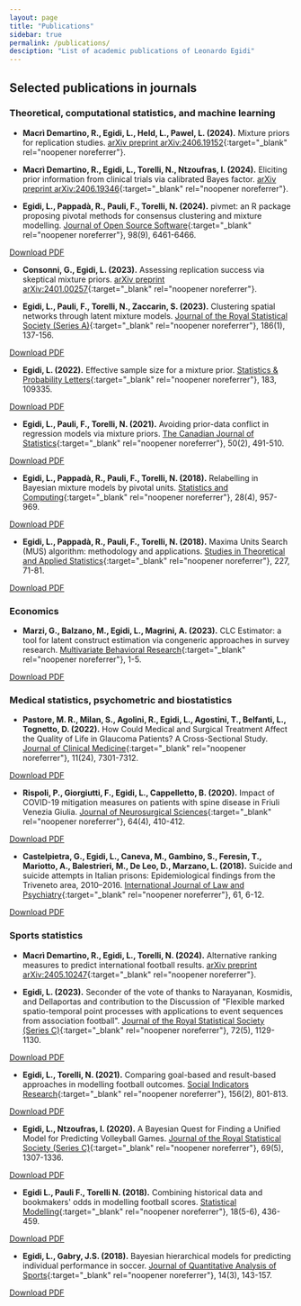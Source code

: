 ```yaml
---
layout: page
title: "Publications"
sidebar: true
permalink: /publications/
desciption: "List of academic publications of Leonardo Egidi"
---
```




## Selected publications in journals

### Theoretical, computational statistics, and machine learning

- **Macrì Demartino, R., Egidi, L., Held, L., Pawel, L. (2024).** Mixture priors for replication studies. [arXiv preprint arXiv:2406.19152](https://arxiv.org/abs/2406.19152){:target="_blank" rel="noopener noreferrer"}.

- **Macrì Demartino, R., Egidi, L., Torelli, N., Ntzoufras, I. (2024).** Eliciting prior information from clinical trials via calibrated Bayes factor. [arXiv preprint arXiv:2406.19346](https://arxiv.org/abs/2406.19346){:target="_blank" rel="noopener noreferrer"}.

- **Egidi, L., Pappadà, R., Pauli, F., Torelli, N. (2024).** pivmet: an R package proposing pivotal methods for consensus clustering and mixture modelling. [Journal of Open Source Software](https://joss.theoj.org/){:target="_blank" rel="noopener noreferrer"}, 98(9), 6461-6466.
<a href="{{ '/paper/paper_pivmet_final.pdf' | relative_url }}" target="_blank">
    <i class="fas fa-file-pdf"></i> Download PDF
</a>

- **Consonni, G., Egidi, L. (2023).** Assessing replication success via skeptical mixture priors. [arXiv preprint arXiv:2401.00257](https://arxiv.org/html/2401.00257v1){:target="_blank" rel="noopener noreferrer"}.

- **Egidi, L., Pauli, F., Torelli, N., Zaccarin, S. (2023).** Clustering spatial networks through latent mixture models. [Journal of the Royal Statistical Society (Series A)](https://rss.onlinelibrary.wiley.com/journal/1467985x){:target="_blank" rel="noopener noreferrer"}, 186(1), 137-156.
<a href="{{ '/paper/clustering.pdf' | relative_url }}" target="_blank">
    <i class="fas fa-file-pdf"></i> Download PDF
</a>

- **Egidi, L. (2022).** Effective sample size for a mixture prior. [Statistics & Probability Letters](https://www.journals.elsevier.com/statistics-and-probability-letters){:target="_blank" rel="noopener noreferrer"}, 183, 109335.
<a href="{{ '/paper/ess.pdf' | relative_url }}" target="_blank">
    <i class="fas fa-file-pdf"></i> Download PDF
</a>

- **Egidi, L., Pauli, F., Torelli, N. (2021).** Avoiding prior-data conflict in regression models via mixture priors. [The Canadian Journal of Statistics](https://onlinelibrary.wiley.com/journal/17089461){:target="_blank" rel="noopener noreferrer"}, 50(2), 491-510.
<a href="{{ '/paper/avoiding.pdf' | relative_url }}" target="_blank">
    <i class="fas fa-file-pdf"></i> Download PDF
</a>

- **Egidi, L., Pappadà, R., Pauli, F., Torelli, N. (2018).** Relabelling in Bayesian mixture models by pivotal units. [Statistics and Computing](https://www.springer.com/journal/11222){:target="_blank" rel="noopener noreferrer"}, 28(4), 957-969. 
<a href="{{ '/paper/egidi_relabeling.pdf' | relative_url }}" target="_blank">
    <i class="fas fa-file-pdf"></i> Download PDF
</a>

- **Egidi, L., Pappadà, R., Pauli, F., Torelli, N. (2018).** Maxima Units Search (MUS) algorithm: methodology and applications. [Studies in Theoretical and Applied Statistics](https://link.springer.com/chapter/10.1007/978-3-319-73906-9_7){:target="_blank" rel="noopener noreferrer"}, 227, 71-81.
<a href="{{ '/paper/mus.pdf' | relative_url }}" target="_blank">
    <i class="fas fa-file-pdf"></i> Download PDF
</a>

### Economics

- **Marzi, G., Balzano, M., Egidi, L., Magrini, A. (2023).** CLC Estimator: a tool for latent construct estimation via congeneric approaches in survey research. [Multivariate Behavioral Research](https://www.tandfonline.com/toc/hmbr20/current){:target="_blank" rel="noopener noreferrer"}, 1-5.
<a href="{{ '/paper/CLC.pdf' | relative_url }}" target="_blank">
    <i class="fas fa-file-pdf"></i> Download PDF
</a>

### Medical statistics, psychometric and biostatistics

- **Pastore, M. R., Milan, S., Agolini, R., Egidi, L., Agostini, T., Belfanti, L., Tognetto, D. (2022).** How Could Medical and Surgical Treatment Affect the Quality of Life in Glaucoma Patients? A Cross-Sectional Study. [Journal of Clinical Medicine](https://www.mdpi.com/journal/jcm){:target="_blank" rel="noopener noreferrer"}, 11(24), 7301-7312.
<a href="{{ '/paper/jcm-11-07301-v2.pdf' | relative_url }}" target="_blank">
    <i class="fas fa-file-pdf"></i> Download PDF
</a>

- **Rispoli, P., Giorgiutti, F., Egidi, L., Cappelletto, B. (2020).** Impact of COVID-19 mitigation measures on patients with spine disease in Friuli Venezia Giulia. [Journal of Neurosurgical Sciences](https://www.minervamedica.it/en/journals/neurosurgical-sciences/){:target="_blank" rel="noopener noreferrer"}, 64(4), 410-412.
<a href="{{ '/paper/cappelletto_et_al.pdf' | relative_url }}" target="_blank">
    <i class="fas fa-file-pdf"></i> Download PDF
</a>

- **Castelpietra, G., Egidi, L., Caneva, M., Gambino, S., Feresin, T., Mariotto, A., Balestrieri, M., De Leo, D., Marzano, L. (2018).** Suicide and suicide attempts in Italian prisons: Epidemiological findings from the Triveneto area, 2010–2016. [International Journal of Law and Psychiatry](https://www.journals.elsevier.com/international-journal-of-law-and-psychiatry){:target="_blank" rel="noopener noreferrer"}, 61, 6-12.
<a href="{{ '/paper/castelpietra.pdf' | relative_url }}" target="_blank">
    <i class="fas fa-file-pdf"></i> Download PDF
</a>


### Sports statistics

- **Macrì Demartino, R., Egidi, L., Torelli, N. (2024).** Alternative ranking measures to predict international football results. [arXiv preprint arXiv:2405.10247](https://arxiv.org/html/2405.10247v1){:target="_blank" rel="noopener noreferrer"}.

- **Egidi, L. (2023).** Seconder of the vote of thanks to Narayanan, Kosmidis, and Dellaportas and contribution to the Discussion of "Flexible marked spatio-temporal point processes with applications to event sequences from association football". [Journal of the Royal Statistical Society (Series C)](https://rss.onlinelibrary.wiley.com/journal/14679876){:target="_blank" rel="noopener noreferrer"}, 72(5), 1129-1130.
<a href="{{ '/paper/discussion_paper.pdf' | relative_url }}" target="_blank">
    <i class="fas fa-file-pdf"></i> Download PDF
</a>


- **Egidi, L., Torelli, N. (2021).** Comparing goal-based and result-based approaches in modelling football outcomes. [Social Indicators Research](https://link.springer.com/journal/11205){:target="_blank" rel="noopener noreferrer"}, 156(2), 801-813.
<a href="{{ '/paper/egidi_comparing.pdf' | relative_url }}" target="_blank">
    <i class="fas fa-file-pdf"></i> Download PDF
</a>


- **Egidi, L., Ntzoufras, I. (2020).** A Bayesian Quest for Finding a Unified Model for Predicting Volleyball Games. [Journal of the Royal Statistical Society (Series C)](https://rss.onlinelibrary.wiley.com/journal/14679876){:target="_blank" rel="noopener noreferrer"}, 69(5), 1307-1336.
<a href="{{ '/paper/Egidi_Ntzoufras_2020_final_published.pdf' | relative_url }}" target="_blank">
    <i class="fas fa-file-pdf"></i> Download PDF
</a>


- **Egidi L., Pauli F., Torelli N. (2018).** Combining historical data and bookmakers' odds in modelling football scores. [Statistical Modelling](https://journals.sagepub.com/home/smj){:target="_blank" rel="noopener noreferrer"}, 18(5-6), 436-459.
<a href="{{ '/paper/combining_egidi.pdf' | relative_url }}" target="_blank">
    <i class="fas fa-file-pdf"></i> Download PDF
</a>


- **Egidi, L., Gabry, J.S. (2018).** Bayesian hierarchical models for predicting individual performance in soccer. [Journal of Quantitative Analysis of Sports](https://www.degruyter.com/journal/key/jqas/html){:target="_blank" rel="noopener noreferrer"}, 14(3), 143-157.
<a href="{{ '/paper/jqas-2017-0066.pdf' | relative_url }}" target="_blank">
    <i class="fas fa-file-pdf"></i> Download PDF
</a>
